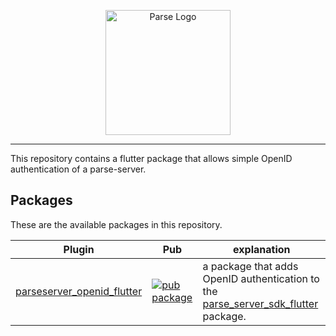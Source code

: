 <p align="center">
    <img alt="Parse Logo" src="https://parseplatform.org/img/logo.svg" width="200">
  </a>
</p>

---

This repository contains a flutter package that allows simple OpenID authentication of a parse-server.

## Packages

These are the available packages in this repository.

| Plugin | Pub | explanation|
|--------|-----|------------|
| [parseserver_openid_flutter](parseserver_openid_flutter) | [![pub package](https://img.shields.io/pub/v/parseserver_openid_flutter.svg)](https://pub.dev/packages/parseserver_openid_flutter) | a package that adds OpenID authentication to the [parse_server_sdk_flutter](https://pub.dev/packages/parse_server_sdk_flutter) package. |
